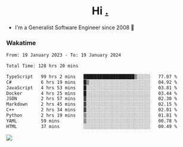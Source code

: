 <h1 align="center">Hi <a href="https://www.hackerrank.com/erasmosaraujo">.</a></h1>
 
- I'm a Generalist Software Engineer  since 2008 🚀
<!--  
<p align="left">
  <a href="https://github.com/erasmosoares/github-readme-stats">
    <img
      align="center"
      src="https://github-readme-stats.vercel.app/api/top-langs/?username=erasmosoares&theme=radical&layout=compact"
    />
  </a>
  <a href="https://github.com/erasmosoares/github-readme-stats">
    [![Harlok's WakaTime stats](https://github-readme-stats.vercel.app/api/wakatime?username=ffflabs)](https://github.com/anuraghazra/github-readme-stats)
  </a>
</p>

<!--
 ### Repo 
 
<p align="left">
 <a href="https://github.com/erasmosoares/github-readme-stats">
    <img
      align="center"
      height="165"
      src="https://github-readme-stats.vercel.app/api/pin?username=erasmosoares&repo=sample-node&title_color=fff&icon_color=f9f9f9&text_color=9f9f9f&bg_color=151515"
    />
  </a>
  <a href="https://github.com/erasmosoares/github-readme-stats">
    <img
      align="center"
      height="165"
      src="https://github-readme-stats.vercel.app/api/pin?username=erasmosoares&repo=sample-node&title_color=fff&icon_color=f9f9f9&text_color=9f9f9f&bg_color=151515"
    />
  </a>
</p>
-->

 ### Wakatime 

<!--START_SECTION:waka-->

```txt
From: 19 January 2023 - To: 19 January 2024

Total Time: 128 hrs 20 mins

TypeScript   99 hrs 2 mins   ███████████████████▒░░░░░   77.07 %
C#           6 hrs 19 mins   █▒░░░░░░░░░░░░░░░░░░░░░░░   04.92 %
JavaScript   4 hrs 53 mins   █░░░░░░░░░░░░░░░░░░░░░░░░   03.81 %
Docker       4 hrs 25 mins   █░░░░░░░░░░░░░░░░░░░░░░░░   03.44 %
JSON         2 hrs 57 mins   ▓░░░░░░░░░░░░░░░░░░░░░░░░   02.30 %
Markdown     2 hrs 45 mins   ▓░░░░░░░░░░░░░░░░░░░░░░░░   02.15 %
C++          2 hrs 34 mins   ▓░░░░░░░░░░░░░░░░░░░░░░░░   02.01 %
Python       2 hrs 19 mins   ▒░░░░░░░░░░░░░░░░░░░░░░░░   01.81 %
YAML         59 mins         ▒░░░░░░░░░░░░░░░░░░░░░░░░   00.78 %
HTML         37 mins         ░░░░░░░░░░░░░░░░░░░░░░░░░   00.49 %
```

<!--END_SECTION:waka-->

![](https://komarev.com/ghpvc/?username=erasmosoares&color=brightgreen)
